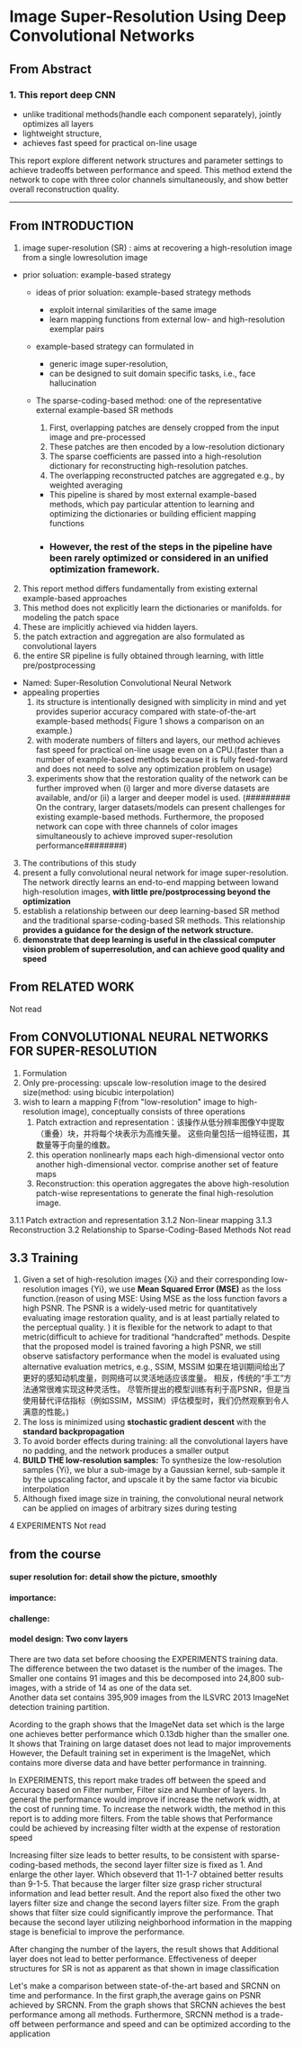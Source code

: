 # Image Super-Resolution Using Deep Convolutional Networks

## From Abstract
### 1.  This report deep CNN
 - unlike traditional methods(handle each component separately), jointly optimizes all layers
 - lightweight structure, 
 - achieves fast speed for practical on-line usage

This report explore different network structures and parameter settings to achieve tradeoffs between performance and speed. 
This method extend the network to cope with three color channels simultaneously, and show better overall reconstruction quality.


---- 

## From INTRODUCTION

1. image super-resolution (SR) : aims at recovering a high-resolution image from a single lowresolution image
 - prior soluation: example-based strategy
    - ideas of prior soluation: example-based strategy methods
       - exploit internal similarities of the same image
       - learn mapping functions from external low- and high-resolution exemplar pairs
    - example-based strategy can formulated in
      - generic image super-resolution, 
      - can be designed to suit domain specific tasks, i.e., face hallucination
 
    - The sparse-coding-based method: one of the representative external example-based SR methods
      1. First, overlapping patches are densely cropped from the input image and pre-processed 
      2. These patches are then encoded by a low-resolution dictionary
      3. The sparse coefficients are passed into a high-resolution dictionary for reconstructing high-resolution patches.
      4. The overlapping reconstructed patches are aggregated e.g., by weighted averaging
      
      - This pipeline is shared by most external example-based methods, which pay particular attention to learning and optimizing the dictionaries  or building efficient mapping functions 
      - ### However, the rest of the steps in the pipeline have been rarely optimized or considered in an unified optimization framework.

2. This report method differs fundamentally from existing external example-based approaches
  1. This method does not explicitly learn the dictionaries or manifolds. for modeling the patch space
  2. These are implicitly achieved via hidden layers.
  3. the patch extraction and aggregation are also formulated as convolutional layers
  4. the entire SR pipeline is fully obtained through learning, with little pre/postprocessing
  - Named: Super-Resolution Convolutional Neural Network
- appealing properties
  1. its structure is intentionally designed with simplicity in mind and yet provides superior accuracy compared with state-of-the-art example-based methods(  Figure 1 shows a comparison on an example.)
  2. with moderate numbers of filters and layers, our method achieves fast speed for practical on-line usage even on a CPU.(faster than a number of example-based methods because it is fully feed-forward and does not need to solve any optimization problem on usage)
  3.  experiments show that the restoration quality of the network can be further improved when (i) larger and more diverse datasets are available, and/or (ii) a larger and deeper model is used. (######### On the contrary, larger datasets/models can present challenges for existing example-based methods. Furthermore, the proposed network can cope with three channels of color images simultaneously to achieve improved super-resolution performance########)
  
3. The contributions of this study
  1. present a fully convolutional neural network for image super-resolution. The network directly learns an end-to-end mapping between lowand high-resolution images, **with little pre/postprocessing beyond the optimization**
  2. establish a relationship between our deep learning-based SR method and the traditional sparse-coding-based SR methods. This relationship **provides a guidance for the design of the network structure.**
  3. **demonstrate that deep learning is useful in the classical computer vision problem of superresolution, and can achieve good quality and speed**


  
  ## From RELATED WORK
  
  Not read
  
  
  
##  From CONVOLUTIONAL NEURAL NETWORKS FOR SUPER-RESOLUTION

1. Formulation
  1. Only pre-processing: upscale low-resolution image to the desired size(method: using bicubic interpolation)
  2. wish to learn a mapping F(from "low-resolution" image to high-resolution image), conceptually consists of three operations
      1. Patch extraction and representation：该操作从低分辨率图像Y中提取（重叠）块，并将每个块表示为高维矢量。 这些向量包括一组特征图，其数量等于向量的维数。
      2. this operation nonlinearly maps each high-dimensional vector onto another high-dimensional vector. comprise another set of feature maps
      3. Reconstruction: this operation aggregates the above high-resolution patch-wise representations to generate the final high-resolution image.
  
  
  3.1.1 Patch extraction and representation
  3.1.2 Non-linear mapping
  3.1.3 Reconstruction
  3.2 Relationship to Sparse-Coding-Based Methods
  Not read
  
##  3.3 Training
1. Given a set of high-resolution images {Xi} and their corresponding low-resolution images {Yi}, we use **Mean Squared Error (MSE)** as the loss function.(reason of using MSE:  Using MSE as the loss function favors a high PSNR. The PSNR is a widely-used metric for quantitatively evaluating image restoration quality, and is at least partially related to the perceptual quality. ) it is flexible for the network to adapt to that metric(difficult to achieve for traditional “handcrafted” methods. Despite that the proposed model is trained favoring a high PSNR, we still observe satisfactory performance when the model is evaluated using alternative evaluation metrics, e.g., SSIM, MSSIM 如果在培训期间给出了更好的感知动机度量，则网络可以灵活地适应该度量。 相反，传统的“手工”方法通常很难实现这种灵活性。 尽管所提出的模型训练有利于高PSNR，但是当使用替代评估指标（例如SSIM，MSSIM）评估模型时，我们仍然观察到令人满意的性能。)
2. The loss is minimized using **stochastic gradient descent** with the **standard backpropagation**
3. To avoid border effects during training: all the convolutional layers have no padding, and the network produces a smaller output
4. **BUILD THE low-resolution samples:** To synthesize the low-resolution samples {Yi}, we blur a sub-image by a Gaussian kernel, sub-sample it by the upscaling factor, and upscale it by the same factor via bicubic interpolation
5. Although  fixed image size in training, the convolutional neural network can be applied on images of arbitrary sizes during testing

 4 EXPERIMENTS
 Not read
  
  
  
  
  
 ## from the course 
 
 #### super resolution for: detail show the picture, smoothly
 #### importance:
 #### challenge:
 #### model design: Two conv layers  
  
  
  
  
  
  
There are two data set before choosing the EXPERIMENTS training data. The difference between the two dataset is the number of the images. The Smaller one contains 91 images and this be decomposed into 24,800 sub-images, with a stride of 14 as one of the data set.  
Another data set contains 395,909 images from the ILSVRC 2013 ImageNet detection training partition. 

Acording to the graph shows that the  ImageNet data set which is the large one achieves better performance which 0.13db higher than the smaller one. It shows that Training on large dataset does not lead to major improvements
 However, the Default training set in experiment is the ImageNet, which contains more diverse data and have better performance in trainning.



In EXPERIMENTS, this report make trades off between the speed and Accuracy based on Filter number, Filter size and Number of layers. 
In general the performance would improve if increase the network width, at the cost of running time. To increase the network width, the method in this report is to adding more filters. From the table shows that Performance could be achieved by increasing filter width at the expense of restoration speed

Increasing filter size leads to better results, to be consistent with sparse-coding-based methods, the second layer filter size is fixed as 1. And enlarge the other layer. Which obseverd that 11-1-7 obtained better results than 9-1-5. That because the larger filter size grasp richer structural information and lead better result. And the report also fixed the other two layers filter size and change the second layers filter size. From the graph shows that filter size could significantly improve the performance. That because the second layer utilizing neighborhood information in the mapping stage is beneficial to improve the performance.

After changing the number of the layers, the result shows that Additional layer does not lead to better performance. Effectiveness of deeper structures for SR is not as apparent as that shown in image classification



Let's make a comparison between state-of-the-art based and SRCNN on time and performance.  In the first graph,the average gains on PSNR achieved by SRCNN. From the graph shows that SRCNN achieves the best performance among all methods. Furthermore, SRCNN method is a trade-off between performance and speed and can be optimized according to the application







